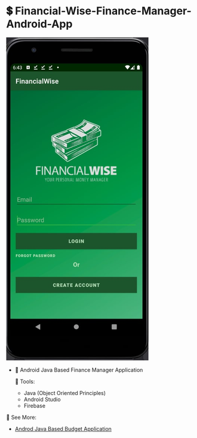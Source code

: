 # 💲 Financial-Wise-Finance-Manager-Android-App

![pic](https://github.com/jpdsnz/jpdsnz/blob/main/fw.jpg?raw=true)

- 📱 Android Java Based Finance Manager Application
  
  🔧 Tools:
    - Java (Object Oriented Principles)
    - Android Studio
    - Firebase
    
      
 👀 See More:
 - [Androd Java Based Budget Application](https://www.johnpauljones.me/financialwise-application "Budget Application")

